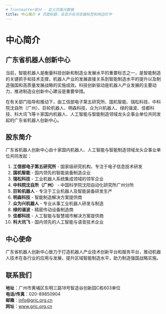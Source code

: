 ```yaml
---
# frontmatter部分 - 定义页面元数据
title: 中心简介 # 页面标题，会显示在浏览器标签和侧边栏中
---
```


# 中心简介
<!-- 页面主标题 -->

## 广东省机器人创新中心
<!-- 二级标题 - 中心名称 -->

<!-- 中心概述部分 - 介绍机器人行业的重要性和创新中心的背景 -->
当前，智能机器人是衡量科技创新和制造业发展水平的重要标志之一，是智能制造的关键抓手和技术支撑，机器人产业的发展直接关系到智能制造水平的提升以及制造强国和高质量发展战略的实施成效。科技创新驱动是机器人产业发展的主要动力，推进制造业创新中心建设是重要举措。

<!-- 中心成立背景部分 - 介绍创新中心的发起单位和成立过程 -->
在有关部门指导和推动下，由工信部电子第五研究所、国机智能、瑞松科技、中科院沈自所（广州）、巨轮机器人、明森科技、众为兴机器人、绿的谐波、佳都科技、科大讯飞等十家国内机器人、人工智能与智能制造领域龙头企事业单位共同发起的广东省机器人创新中心。

## 股东简介
<!-- 二级标题 - 股东介绍部分 -->

<!-- 股东列表部分 - 使用有序列表展示股东信息 -->
广东省机器人创新中心由十家国内机器人、人工智能与智能制造领域龙头企事业单位共同发起：

1. **工信部电子第五研究所** - 国家级研究机构，专注于电子信息技术研发
2. **国机智能** - 国内领先的智能装备制造企业
3. **瑞松科技** - 工业机器人系统集成领域的领军企业
4. **中科院沈自所（广州）** - 中国科学院沈阳自动化研究所广州分所
5. **巨轮机器人** - 专注于工业机器人及智能装备研发生产
6. **明森科技** - 智能制造解决方案提供商
7. **众为兴机器人** - 专业从事工业机器人研发与制造
8. **绿的谐波** - 精密传动设备制造商
9. **佳都科技** - 人工智能与智慧城市解决方案提供商
10. **科大讯飞** - 国内领先的人工智能与语音技术企业

## 中心使命
<!-- 二级标题 - 中心使命部分 -->

<!-- 中心使命描述部分 - 概述创新中心的核心目标和价值 -->
广东省机器人创新中心致力于打造机器人产业技术创新平台和服务平台，推动机器人技术在各行业的应用与发展，提升区域智能制造水平，助力制造强国战略实施。

## 联系我们
<!-- 二级标题 - 联系方式部分 -->

<!-- 联系方式部分 - 使用Markdown强调语法突出重要信息 -->
**地址**：广州市黄埔区东明三路18号智造谷创新园C栋603单位  
**电话/传真**：020-89850904  
**邮箱**：info@gric.org.cn  
**网址**：www.gric.org.cn 

<!-- 
页面结构说明：
1. 使用Markdown语法组织内容，包括标题、段落和列表
2. 使用二级标题分隔不同内容区块
3. 使用有序列表展示股东信息，增强可读性
4. 使用粗体强调联系方式的标签
5. 使用双空格加换行符(Markdown语法)实现联系方式的换行排版
--> 